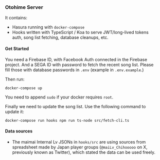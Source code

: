 ### Otohime Server

It contains:

- Hasura running with `docker-compose`
- Hooks written with TypeScript / Koa to serve JWT/long-lived tokens auth, song list fetching, database cleanups, etc.

#### Get Started

You need a Firebase ID, with Facebook Auth connected in the Firebase project.
And a SEGA ID with password to fetch the recent song list.
Please fill those with database passwords in `.env` (example in `.env.example`.)

Then run:

```
docker-compose up
```

You need to append `sudo` if your docker requires `root`.

Finally we need to update the song list. Use the following command to update it:

```
docker-compose run hooks npm run ts-node src/fetch-cli.ts
```

#### Data sources

* The maimai Internal Lv JSONs in `hooks/src` are using sources from spreadsheet made by
Japan player groups (`@maiLv_Chihooooo` on X, previously known as Twitter),
which stated the data can be used freely.